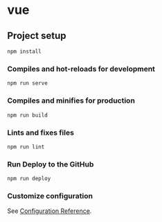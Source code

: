 # vue

## Project setup
```
npm install
```

### Compiles and hot-reloads for development
```
npm run serve
```

### Compiles and minifies for production
```
npm run build
```

### Lints and fixes files
```
npm run lint
```

### Run Deploy to the GitHub
```
npm run deploy
```

### Customize configuration
See [Configuration Reference](https://cli.vuejs.org/config/).

